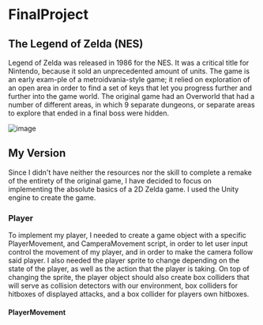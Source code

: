 # FinalProject

## The Legend of Zelda (NES)
Legend of Zelda was released in 1986 for the NES. It was a critical title for Nintendo, because it sold an unprecedented amount of units. The game is an early exam-ple of a metroidvania-style game; it relied on exploration of an open area in order to find a set of keys that let you progress further and further into the game world. The original game had an Overworld that had a number of different areas, in which 9 separate dungeons, or separate areas to explore that ended in a final boss were hidden. 

![image](https://user-images.githubusercontent.com/60623457/118228099-a3e85980-b457-11eb-9cec-fb1108662af6.png)

## My Version
Since I didn't have neither the resources nor the skill to complete a remake of the entirety of the original game, I have decided to focus on implementing the absolute basics of a 2D Zelda game. I used the Unity engine to create the game. 
### Player
To implement my player, I needed to create a game object with a specific PlayerMovement, and CamperaMovement script, in order to let user input control the movement of my player, and in order to make the camera follow said player. I also needed the player sprite to change depending on the state of the player, as well as the action that the player is taking. On top of changing the sprite, the player object should also create box colliders that will serve as collision detectors with our environment, box colliders for hitboxes of displayed attacks, and a box collider for players own hitboxes. 
#### PlayerMovement
